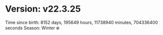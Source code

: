 # Version: v22.3.25
Time since birth: 8152 days, 195649 hours, 11738940 minutes, 704336400 seconds
Season: Winter ❄️
